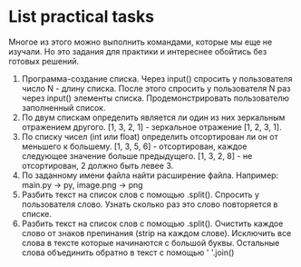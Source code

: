 # List practical tasks

Многое из этого можно выполнить командами, которые мы еще не изучали. Но это задания для практики и интереснее обойтись без готовых решений.

1. Программа-создание списка. Через input() спросить у пользователя число N - длину списка. После этого спросить у пользователя N раз через input() элементы списка. Продемонстрировать пользователю заполненный список.
2. По двум спискам определить является ли один из них зеркальным отражением другого. [1, 3, 2, 1] - зеркальное отражение [1, 2, 3, 1].
3. По списку чисел (int или float) определить отсортирован ли он от меньшего к большему. [1, 3, 5, 6] - отсортирован, каждое следующее значение больше предыдущего. [1, 3, 2, 8] - не отсортирован, 2 должно быть левее 3.
4. По заданному имени файла найти расширение файла. Например: main.py -> py, image.png -> png
5. Разбить текст на список слов с помощью .split(). Спросить у пользователя слово. Узнать сколько раз это слово повторяется в списке.
6. Разбить текст на список слов с помощью .split(). Очистить каждое слово от знаков препинания (strip на каждом слове). Исключить все слова в тексте которые начинаются с большой буквы. Остальные слова объединить обратно в текст с помощью ' '.join()

